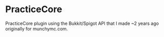 # PracticeCore
PracticeCore plugin using the Bukkit/Spigot API that I made ~2 years ago originally for munchymc.com.
